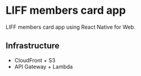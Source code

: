 # LIFF members card app

LIFF members card app using React Native for Web.

## Infrastructure

- CloudFront + S3
- API Gateway + Lambda
